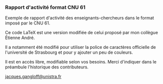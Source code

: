 ### Rapport d'activité format CNU 61 ###

Exemple de rapport d'activité des enseignants-chercheurs dans le format imposé par le CNU 61.

Ce code LaTeX est une version modifiée de celui proposé par mon collègue Étienne André.

Il a notamment été modifié pour utiliser la police de caractères officielle de l'université de Strasbourg et pour y ajouter un peu de couleurs.

Il est en accès libre, modifiable selon vos besoins. Merci d'indiquer dans le préambule l'historique des contributeurs.

jacques.gangloff@unistra.fr
